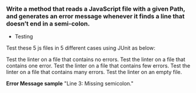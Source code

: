 ### Write a method that reads a JavaScript file with a given Path, and generates an error message whenever it finds a line that doesn’t end in a semi-colon.

* Testing

Test these 5 js files in 5 different cases using JUnit as below:

Test the linter on a file that contains no errors.
Test the linter on a file that contains one error.
Test the linter on a file that contains few errors.
Test the linter on a file that contains many errors.
Test the linter on an empty file.

**Error Message sample**
"Line 3: Missing semicolon."